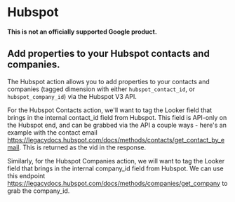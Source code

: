 # Hubspot

**This is not an officially supported Google product.**

## Add properties to your Hubspot contacts and companies.

The Hubspot action allows you to add properties to your contacts and companies (tagged dimension with either `hubspot_contact_id`, or `hubspot_company_id`) via the Hubspot V3 API.

For the Hubspot Contacts action, we'll want to tag the Looker field that brings in the internal contact_id field from Hubspot. This field is API-only on the Hubspot end, and can be grabbed via the API a couple ways - here's an example with the contact email https://legacydocs.hubspot.com/docs/methods/contacts/get_contact_by_email. This is returned as the vid in the response. 

Similarly, for the Hubspot Companies action, we will want to tag the Looker field that brings in the internal company_id field from Hubspot. We can use this endpoint https://legacydocs.hubspot.com/docs/methods/companies/get_company to grab the company_id. 
